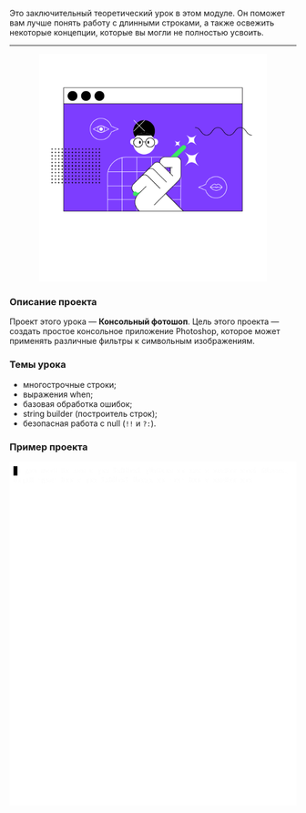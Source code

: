 Это заключительный теоретический урок в этом модуле. Он поможет вам лучше понять работу с длинными строками, а также освежить некоторые концепции, которые вы могли не полностью усвоить.

----

<p align="center">
    <img src="../../utils/src/main/resources/images/part1/almost.done/game.png" alt="Консольный фотошоп" width="400"/>
</p>

### Описание проекта

Проект этого урока — **Консольный фотошоп**. Цель этого проекта — создать простое консольное приложение Photoshop, которое может применять различные фильтры к символьным изображениям.

### Темы урока

- многострочные строки;
- выражения when;
- базовая обработка ошибок;
- string builder (построитель строк);
- безопасная работа с null (`!!` и `?:`).

### Пример проекта

![Пример консольного фотошопа](../../utils/src/main/resources/images/part1/almost.done/game.gif "Пример консольного фотошопа")